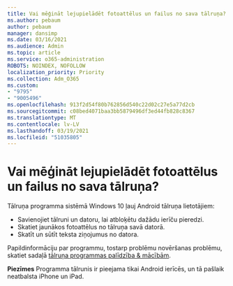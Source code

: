 ```yaml
---
title: Vai mēģināt lejupielādēt fotoattēlus un failus no sava tālruņa?
ms.author: pebaum
author: pebaum
manager: dansimp
ms.date: 03/16/2021
ms.audience: Admin
ms.topic: article
ms.service: o365-administration
ROBOTS: NOINDEX, NOFOLLOW
localization_priority: Priority
ms.collection: Adm_O365
ms.custom:
- "9795"
- "9005496"
ms.openlocfilehash: 913f2d54f80b762856d540c22d02c27e5a77d2cb
ms.sourcegitcommit: c08bed4071baa3bb5879496df3ed44fb828c8367
ms.translationtype: MT
ms.contentlocale: lv-LV
ms.lasthandoff: 03/19/2021
ms.locfileid: "51035805"
---
```

# <a name="are-you-trying-to-download-photos-and-files-from-your-phone"></a>Vai mēģināt lejupielādēt fotoattēlus un failus no sava tālruņa?

Tālruņa programma sistēmā Windows 10 ļauj Android tālruņa lietotājiem:

- Savienojiet tālruni un datoru, lai atbloķētu dažādu ierīču pieredzi.
- Skatiet jaunākos fotoattēlus no tālruņa savā datorā.
- Skatīt un sūtīt teksta ziņojumus no datora.

Papildinformāciju par programmu, tostarp problēmu novēršanas problēmu, skatiet sadaļā [tālruņa programmas palīdzība & mācībām](https://support.microsoft.com/your-phone-app).

**Piezīmes** Programma tālrunis ir pieejama tikai Android ierīcēs, un tā pašlaik neatbalsta iPhone un iPad.